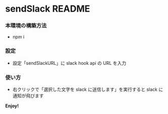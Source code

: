 # sendSlack README

### 本環境の構築方法

- npm i

### 設定

- 設定「sendSlackURL」に slack hook api の URL を入力

### 使い方

- 右クリックで「選択した文字を slack に送信します」を実行すると slack に通知が飛びます

**Enjoy!**
